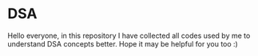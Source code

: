 # DSA
Hello everyone, in this repository I have collected all codes used by me to understand DSA concepts better.
Hope it may be helpful for you too :)
